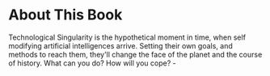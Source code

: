About This Book
=======

Technological Singularity is the hypothetical moment in time, when self modifying artificial intelligences arrive. Setting their own goals, and methods to reach them, they'll change the face of the planet and the course of history. What can you do? How will you cope? - 
